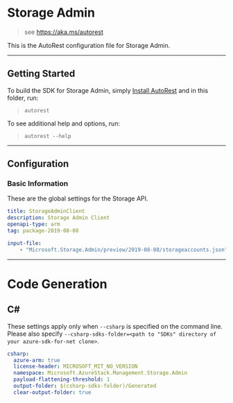 # Storage Admin

> see https://aka.ms/autorest

This is the AutoRest configuration file for Storage Admin.

---
## Getting Started
To build the SDK for Storage Admin, simply [Install AutoRest](https://aka.ms/autorest/install) and in this folder, run:

> `autorest`

To see additional help and options, run:

> `autorest --help`
---

## Configuration

### Basic Information
These are the global settings for the Storage API.

``` yaml
title: StorageAdminClient
description: Storage Admin Client
openapi-type: arm
tag: package-2019-08-08
```

``` yaml
input-file:
    - "Microsoft.Storage.Admin/preview/2019-08-08/storageaccounts.json"
```

---
# Code Generation

## C#

These settings apply only when `--csharp` is specified on the command line.
Please also specify `--csharp-sdks-folder=<path to "SDKs" directory of your azure-sdk-for-net clone>`.

``` yaml $(csharp)
csharp:
  azure-arm: true
  license-header: MICROSOFT_MIT_NO_VERSION
  namespace: Microsoft.AzureStack.Management.Storage.Admin
  payload-flattening-threshold: 1
  output-folder: $(csharp-sdks-folder)/Generated
  clear-output-folder: true
```
